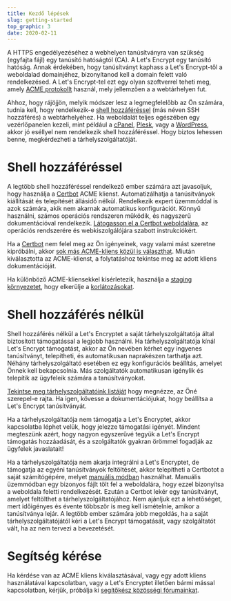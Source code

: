 ```yaml
---
title: Kezdő lépések
slug: getting-started
top_graphic: 3
date: 2020-02-11
---
```


A HTTPS engedélyezéséhez a webhelyen tanúsítványra van szükség (egyfajta fájl) egy tanúsító hatóságtól (CA). A Let's Encrypt egy tanúsító hatóság. Annak érdekében, hogy tanúsítványt kaphass a Let's Encrypt-től a weboldalad domainjéhez, bizonyítanod kell a domain felett való rendelkezésed. A Let's Encrypt-tel ezt egy olyan szoftverrel teheti meg, amely [ACME protokollt](https://tools.ietf.org/html/rfc8555) használ, mely jellemzően a a webtárhelyen fut.

Ahhoz, hogy rájöjjön, melyik módszer lesz a legmegfelelőbb az Ön számára, tudnia kell, hogy rendelkezik-e [shell hozzáféréssel](https://en.wikipedia.org/wiki/Shell_account) (más néven SSH hozzáférés) a webtárhelyéhez. Ha weboldalát teljes egészében egy vezérlőpanelen kezeli, mint például a [cPanel](https://cpanel.net/), [Plesk](https://www.plesk.com/), vagy a [WordPress](https://wordpress.org/), akkor jó eséllyel nem rendelkezik shell hozzáféréssel. Hogy biztos lehessen benne, megkérdezheti a tárhelyszolgáltatóját.

# Shell hozzáféréssel

A legtöbb shell hozzáféréssel rendelkező ember számára azt javasoljuk, hogy használja a [Certbot](https://certbot.eff.org/ "Certbot") ACME klienst. Automatizálhatja a tanúsítványok kiállítását és telepítését állásidő nélkül. Rendelkezik expert üzemmóddal is azok számára, akik nem akarnak automatikus konfigurációt. Könnyű használni, számos operációs rendszeren működik, és nagyszerű dokumentációval rendelkezik. [Látogasson el a Certbot weboldalára](https://certbot.eff.org/ "Certbot"), az operációs rendszerére és webkiszolgálójára szabott instrukciókért.

Ha a [Certbot](https://certbot.eff.org/ "Certbot") nem felel meg az Ön igényeinek, vagy valami mást szeretne kipróbálni, akkor [sok más ACME-kliens közül is választhat](/docs/client-opciók).  Miután kiválasztotta az ACME-klienst, a folytatáshoz tekintse meg az adott kliens dokumentációját.

Ha különböző ACME-kliensekkel kísérletezik, használja a [staging környezetet](/docs/staging-környezet), hogy elkerülje a [korlátozásokat](/docs/rate-limits).

# Shell hozzáférés nélkül

Shell hozzáférés nélkül a Let's Encryptet a saját tárhelyszolgáltatója által biztosított támogatással a legjobb használni. Ha tárhelyszolgáltatója kínál Let's Encrypt támogatást, akkor az Ön nevében kérhet egy ingyenes tanúsítványt, telepítheti, és automatikusan naprakészen tarthatja azt. Néhány tárhelyszolgáltató esetében ez egy konfigurációs beállítás, amelyet Önnek kell bekapcsolnia. Más szolgáltatók automatikusan igénylik és telepítik az ügyfeleik számára a tanúsítványokat.

[Tekintse meg tárhelyszolgáltatóink listáját](https://community.letsencrypt.org/t/web-hosting-who-support-lets-encrypt/6920) hogy megnézze, az Öné szerepel-e rajta. Ha igen, kövesse a dokumentációjukat, hogy beállítsa a Let's Encrypt tanúsítványát.

Ha a tárhelyszolgáltatója nem támogatja a Let's Encryptet, akkor kapcsolatba léphet velük, hogy jelezze támogatási igényét. Mindent megteszünk azért, hogy nagyon egyszerűvé tegyük a Let's Encrypt támogatás hozzáadását, és a szolgáltatók gyakran örömmel fogadják az ügyfelek javaslatait!

Ha a tárhelyszolgáltatója nem akarja integrálni a Let's Encryptet, de támogatja az egyéni tanúsítványok feltöltését, akkor telepítheti a Certbotot a saját számítógépére, melyet [manuális módban](https://certbot.eff.org/docs/using.html#manual) használhat. Manuális üzemmódban egy bizonyos fájlt tölt fel a weboldalára, hogy ezzel bizonyítsa a weboldala feletti rendelkezését. Ezután a Certbot lekér egy tanúsítványt, amelyet feltölthet a tárhelyszolgáltatójához. Nem ajánljuk ezt a lehetőséget, mert időigényes és évente többször is meg kell ismételnie, amikor a tanúsítványa lejár. A legtöbb ember számára jobb megoldás, ha a saját tárhelyszolgáltatójától kéri a Let's Encrypt támogatását, vagy szolgáltatót vált, ha az nem tervezi a bevezetését.

# Segítség kérése

Ha kérdése van az ACME kliens kiválasztásával, vagy egy adott kliens használatával kapcsolatban, vagy a Let's Encryptet illetően bármi mással kapcsolatban, kérjük, próbálja ki [segítőkész közösségi fórumainkat](https://community.letsencrypt.org/).
